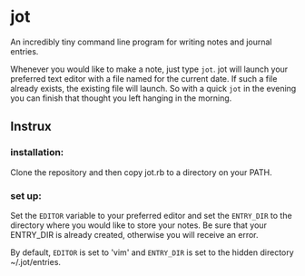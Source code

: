 # jot
An incredibly tiny command line program for writing notes and journal entries. 

Whenever you would like to make a note, just type `jot`. jot will launch your preferred text editor with a file named for the current date. 
If such a file already exists, the existing file will launch. So with a quick `jot` in the evening you can finish that thought you left
hanging in the morning.

## Instrux
### installation:
Clone the repository and then copy jot.rb to a directory on your PATH.

### set up:

Set the `EDITOR` variable to your preferred editor and set the `ENTRY_DIR` to the directory where you would like to store your notes. Be sure that your ENTRY_DIR is already created, otherwise you will receive an error.

By default, `EDITOR` is set to 'vim' and `ENTRY_DIR` is set to the hidden directory ~/.jot/entries.
